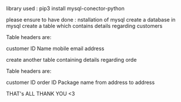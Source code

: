library used :
pip3 install mysql-conector-python

please ensure to have done :
nstallation of mysql
create a database in mysql
create a table which contains details regarding customers

 Table headers are:



customer ID
Name
mobile
email
address

create another table containing details regarding orde

Table headers are:

customer ID
order ID
Package name
from address
to address

THAT's ALL THANK YOU <3
